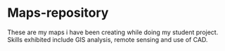 # Maps-repository
These are my maps i have been creating while doing my student project. Skills exhibited include GIS analysis, remote sensing and use of CAD.
